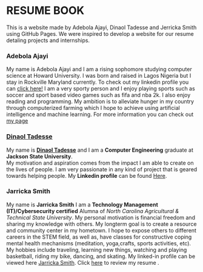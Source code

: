 # **RESUME BOOK**

This is a website made by Adebola Ajayi, Dinaol Tadesse and Jerricka Smith using GitHub Pages. We were inspired to develop a website for our resume detaling projects and internships.

### Adebola Ajayi
  My name is Adebola Ajayi and I am a rising sophomore studying computer science at Howard University. I was born and raised in Lagos Nigeria but I stay in Rockville Maryland currently. To check out my linkedin profile you can [click here!](https://www.linkedin.com/in/adebolaajayi)
  I am a very sporty person and I enjoy playing sports such as soccer and sport based video games such as fifa and nba 2k. I also enjoy reading and programming. My ambition is to alleviate hunger in my country through computerized farming which I hope to achieve using artificial intelligence and machine learning. For more information you can check out [my page](https://bsummerproject.github.io/BSP-team1/Adebola)

### [Dinaol Tadesse](https://bsummerproject.github.io/BSP-team1/dinaoltadesse)

My name is [**Dinaol Tadesse**](https://bsummerproject.github.io/BSP-team1/dinaoltadesse) and I am a **Computer Engineering** graduate at **Jackson State University**.  
My motivation and aspiration comes from the impact I am able to create on the lives of people. 
I am very passionate in any kind of project that is geared towards helping people. 
My **Linkedin profile** can be found [Here](https://www.linkedin.com/in/dinaol-tadesse/).

### Jarricka Smith
My name is **Jarricka Smith**  I am a **Technology Management (IT)/Cybersecurity certified** Alumna of *North Carolina Agricultural & Technical State University*. My personal motivation is financial freedom and sharing my knowledge with others. My longterm goal is to create a resource and community center in my hometown. I hope to expose others to different careers in the STEM field, as well as, have classes for constructive coping mental health mechanisms (meditation, yoga,crafts, sports activities, etc).  My hobbies include traveling, learning new things, watching and playing basketball, riding my bike, dancing, and skating.
My linked-in profile can be viewed here [Jarricka Smith](http://www.linkedin.com/in/jarricka-smith). Click [here](https://jjsmith1.github.io) to review my resume .
